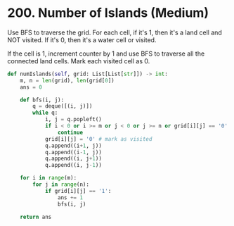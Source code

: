 # 200. Number of Islands (Medium)

Use BFS to traverse the grid. For each cell, if it's 1, then it's a land cell and NOT visited. If it's 0, then it's a water cell or visited.

If the cell is 1, increment counter by 1 and use BFS to traverse all the connected land cells. Mark each visited cell as 0.

```python
def numIslands(self, grid: List[List[str]]) -> int: 
    m, n = len(grid), len(grid[0])
    ans = 0

    def bfs(i, j):
        q = deque([(i, j)])
        while q:
            i, j = q.popleft()
            if i < 0 or i >= m or j < 0 or j >= n or grid[i][j] == '0':
                continue
            grid[i][j] = '0' # mark as visited
            q.append((i+1, j))
            q.append((i-1, j))
            q.append((i, j+1))
            q.append((i, j-1))

    for i in range(m):
        for j in range(n):
            if grid[i][j] == '1':
                ans += 1
                bfs(i, j)

    return ans
```
